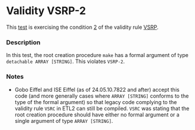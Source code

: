 # Validity VSRP-2

This [test](.) is exercising the condition [2](../Readme.md) of the validity rule [VSRP](../../vsrp/Readme.md).

### Description

In this test, the root creation procedure `make` has a formal argument of type `detachable ARRAY [STRING]`. This violates `VSRP-2`.

### Notes

* Gobo Eiffel and ISE Eiffel (as of 24.05.10.7822 and after) accept this code (and more generally cases where `ARRAY [STRING]` conforms to the type of the formal argument) so that legacy code complying to the validity rule `VSRC` in ETL2 can still be compiled. `VSRC` was stating that the root creation procedure should have either no formal argument or a single argument of type `ARRAY [STRING]`.
